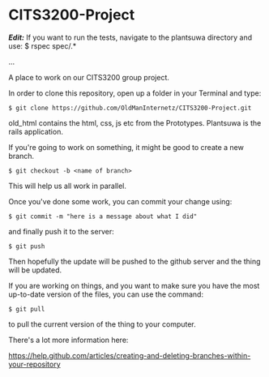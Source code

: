 CITS3200-Project
================

___Edit:___
If you want to run the tests, navigate to the plantsuwa directory and use:
    $ rspec spec/.*
    
...

A place to work on our CITS3200 group project.

In order to clone this repository, open up a folder in your Terminal and type:

    $ git clone https://github.com/OldManInternetz/CITS3200-Project.git

old_html contains the html, css, js etc from the Prototypes. Plantsuwa is the rails application.

If you're going to work on something, it might be good to create a new branch.

    $ git checkout -b <name of branch>
    
This will help us all work in parallel.

Once you've done some work, you can commit your change using:

    $ git commit -m "here is a message about what I did"

and finally push it to the server:

    $ git push
    
Then hopefully the update will be pushed to the github server and the thing will be updated.

If you are working on things, and you want to make sure you have the most up-to-date version of the files, you can use the command:

    $ git pull
    
to pull the current version of the thing to your computer.



There's a lot more information here:

https://help.github.com/articles/creating-and-deleting-branches-within-your-repository
